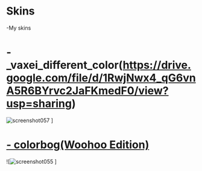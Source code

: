 # Skins
-My skins


 #  -_vaxei_different_color(https://drive.google.com/file/d/1RwjNwx4_qG6vnA5R6BYrvc2JaFKmedF0/view?usp=sharing)
  ![screenshot057](https://user-images.githubusercontent.com/96342426/146644552-d988a926-e1a8-44cd-8059-8f36d2284438.jpg)
 ]
  
</div>

# [- colorbog(Woohoo Edition)](https://mega.nz/file/YeY2iRiJ#HAa1LmI1PI6fXyd-BoyLYYMJZD7dgnvVRdLYfvIi-cE) 
![![screenshot055](https://user-images.githubusercontent.com/96342426/146645890-acd22bfe-cff8-47a3-ab06-8f49862f65ff.jpg)
]
